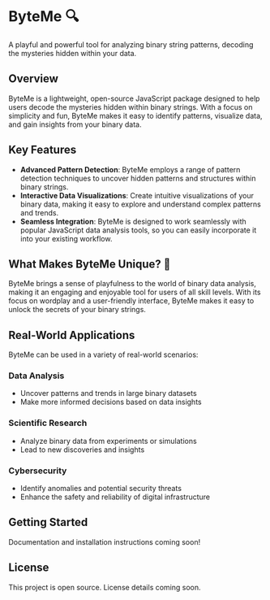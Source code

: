 # ByteMe 🔍

A playful and powerful tool for analyzing binary string patterns, decoding the mysteries hidden within your data.

## Overview

ByteMe is a lightweight, open-source JavaScript package designed to help users decode the mysteries hidden within binary strings. With a focus on simplicity and fun, ByteMe makes it easy to identify patterns, visualize data, and gain insights from your binary data.

## Key Features

- **Advanced Pattern Detection**: ByteMe employs a range of pattern detection techniques to uncover hidden patterns and structures within binary strings.
- **Interactive Data Visualizations**: Create intuitive visualizations of your binary data, making it easy to explore and understand complex patterns and trends.
- **Seamless Integration**: ByteMe is designed to work seamlessly with popular JavaScript data analysis tools, so you can easily incorporate it into your existing workflow.

## What Makes ByteMe Unique? 🚀

ByteMe brings a sense of playfulness to the world of binary data analysis, making it an engaging and enjoyable tool for users of all skill levels. With its focus on wordplay and a user-friendly interface, ByteMe makes it easy to unlock the secrets of your binary strings.

## Real-World Applications

ByteMe can be used in a variety of real-world scenarios:

### Data Analysis
- Uncover patterns and trends in large binary datasets
- Make more informed decisions based on data insights

### Scientific Research
- Analyze binary data from experiments or simulations
- Lead to new discoveries and insights

### Cybersecurity
- Identify anomalies and potential security threats
- Enhance the safety and reliability of digital infrastructure

## Getting Started

Documentation and installation instructions coming soon!

## License

This project is open source. License details coming soon.